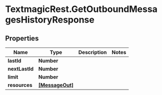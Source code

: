 # TextmagicRest.GetOutboundMessagesHistoryResponse

## Properties
Name | Type | Description | Notes
------------ | ------------- | ------------- | -------------
**lastId** | **Number** |  | 
**nextLastId** | **Number** |  | 
**limit** | **Number** |  | 
**resources** | [**[MessageOut]**](MessageOut.md) |  | 


